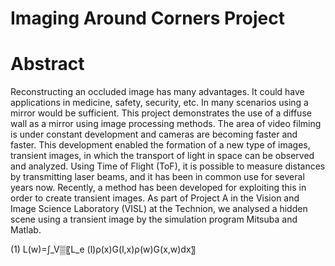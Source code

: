 # Imaging Around Corners Project

# Abstract

Reconstructing an occluded image has many advantages. It could have applications in medicine, safety, security, etc.  In many scenarios using a mirror would be sufficient. This project demonstrates the use of a diffuse wall as a mirror using image processing methods.
The area of video filming is under constant development and cameras are becoming faster and faster. This development enabled the formation of a new type of images, transient images, in which the transport of light in space can be observed and analyzed.
Using Time of Flight (ToF), it is possible to measure distances by transmitting laser beams, and it has been in common use for several years now. Recently, a method has been developed for exploiting this in order to create transient images. As part of Project A in the Vision and Image Science Laboratory (VISL) at the Technion, we analysed a hidden scene using a transient image by the simulation program Mitsuba and Matlab.

(1)  L(w)=∫_V▒〖L_e (l)ρ(x)G(l,x)ρ(w)G(x,w)dx〗

